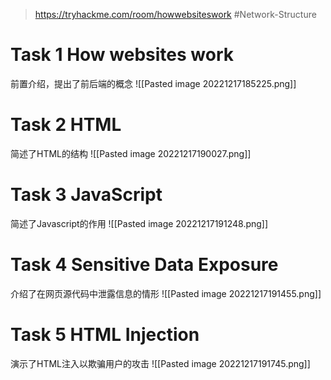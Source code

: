 > https://tryhackme.com/room/howwebsiteswork
> #Network-Structure 

# Task 1 How websites work

前置介绍，提出了前后端的概念
![[Pasted image 20221217185225.png]]

# Task 2 HTML

简述了HTML的结构
![[Pasted image 20221217190027.png]]

# Task 3 JavaScript

简述了Javascript的作用
![[Pasted image 20221217191248.png]]

# Task 4 Sensitive Data Exposure

介绍了在网页源代码中泄露信息的情形
![[Pasted image 20221217191455.png]]

# Task 5 HTML Injection

演示了HTML注入以欺骗用户的攻击
![[Pasted image 20221217191745.png]]